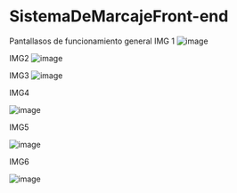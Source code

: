 # SistemaDeMarcajeFront-end
Pantallasos de funcionamiento general
IMG 1
![image](https://user-images.githubusercontent.com/70043963/188396446-0f0eeffb-10f9-4e57-83eb-b1a062e2cc13.png)

IMG2
![image](https://user-images.githubusercontent.com/70043963/188399179-830325aa-4a98-456a-9b5f-bf6a4e062e46.png)

IMG3
![image](https://user-images.githubusercontent.com/70043963/188397449-51202638-6571-4e7a-ab10-37ce6923c85e.png)

IMG4

![image](https://user-images.githubusercontent.com/70043963/188398393-0cf30f33-3162-424d-b390-746d96bfbbe4.png)

IMG5

![image](https://user-images.githubusercontent.com/70043963/188398584-0b250d13-2936-4f1d-bec1-ba8740ec7665.png)

IMG6

![image](https://user-images.githubusercontent.com/70043963/188398878-411f5238-addc-46d6-9c0a-6d19ab465550.png)
